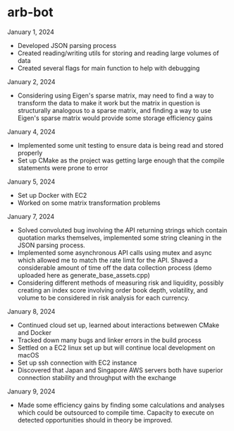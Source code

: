 # arb-bot

January 1, 2024
- Developed JSON parsing process
- Created reading/writing utils for storing and reading large volumes of data
- Created several flags for main function to help with debugging

January 2, 2024
- Considering using Eigen's sparse matrix, may need to find a way to transform the data to make it work but the matrix in question is structurally analogous to a sparse matrix, and finding a way to use Eigen's sparse matrix would provide some storage efficiency gains

January 4, 2024
- Implemented some unit testing to ensure data is being read and stored properly
- Set up CMake as the project was getting large enough that the compile statements were prone to error

January 5, 2024
- Set up Docker with EC2
- Worked on some matrix transformation problems

January 7, 2024
- Solved convoluted bug involving the API returning strings which contain quotation marks themselves, implemented some string cleaning in the JSON parsing process.
- Implemented some asynchronous API calls using mutex and async which allowed me to match the rate limit for the API. Shaved a considerable amount of time off the data collection process (demo uploaded here as generate_base_assets.cpp)
- Considering different methods of measuring risk and liquidity, possibly creating an index score involving order book depth, volatility, and volume to be considered in risk analysis for each currency.

January 8, 2024
- Continued cloud set up, learned about interactions betwewen CMake and Docker
- Tracked down many bugs and linker errors in the build process
- Settled on a EC2 linux set up but will continue local development on macOS
- Set up ssh connection with EC2 instance
- Discovered that Japan and Singapore AWS servers both have superior connection stability and throughput with the exchange

January 9, 2024
- Made some efficiency gains by finding some calculations and analyses which could be outsourced to compile time. Capacity to execute on detected opportunities should in theory be improved.
